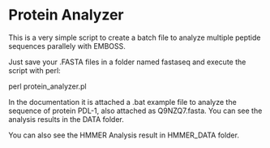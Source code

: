 # Protein Analyzer

This is a very simple script to create a batch file to analyze multiple peptide sequences parallely with EMBOSS. 

Just save your .FASTA files in a folder named fastaseq and execute the script with perl:

perl protein_analyzer.pl

In the documentation it is attached a .bat example file to analyze the sequence of protein PDL-1, also attached as Q9NZQ7.fasta. You can see the analysis results in the DATA folder.

You can also see the HMMER Analysis result in HMMER_DATA folder.
